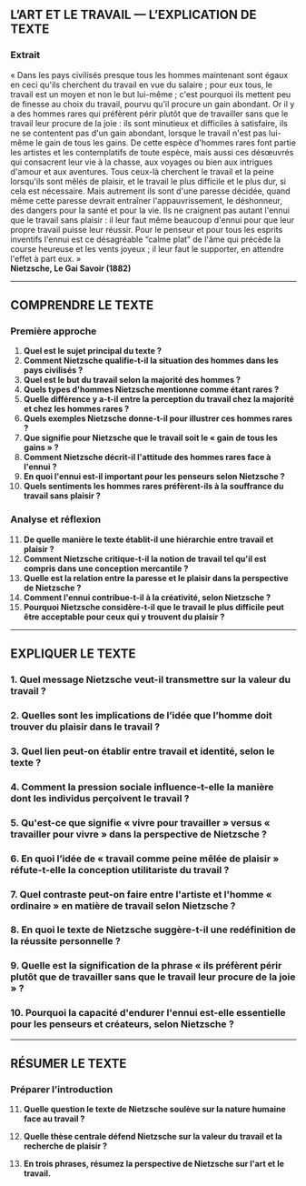 ## L’ART ET LE TRAVAIL — L’EXPLICATION DE TEXTE

### Extrait
« Dans les pays civilisés presque tous les hommes maintenant sont égaux en ceci qu'ils cherchent du travail en vue du salaire ; pour eux tous, le travail est un moyen et non le but lui-même ; c'est pourquoi ils mettent peu de finesse au choix du travail, pourvu qu'il procure un gain abondant. Or il y a des hommes rares qui préfèrent périr plutôt que de travailler sans que le travail leur procure de la joie : ils sont minutieux et difficiles à satisfaire, ils ne se contentent pas d'un gain abondant, lorsque le travail n'est pas lui-même le gain de tous les gains. De cette espèce d'hommes rares font partie les artistes et les contemplatifs de toute espèce, mais aussi ces désœuvrés qui consacrent leur vie à la chasse, aux voyages ou bien aux intrigues d'amour et aux aventures. Tous ceux-là cherchent le travail et la peine lorsqu'ils sont mêlés de plaisir, et le travail le plus difficile et le plus dur, si cela est nécessaire. Mais autrement ils sont d'une paresse décidée, quand même cette paresse devrait entraîner l'appauvrissement, le déshonneur, des dangers pour la santé et pour la vie. Ils ne craignent pas autant l'ennui que le travail sans plaisir : il leur faut même beaucoup d'ennui pour que leur propre travail puisse leur réussir. Pour le penseur et pour tous les esprits inventifs l'ennui est ce désagréable “calme plat” de l'âme qui précède la course heureuse et les vents joyeux ; il leur faut le supporter, en attendre l'effet à part eux. »  
**Nietzsche, Le Gai Savoir (1882)**

---

## COMPRENDRE LE TEXTE

### Première approche

1. **Quel est le sujet principal du texte ?**  
2. **Comment Nietzsche qualifie-t-il la situation des hommes dans les pays civilisés ?**  
3. **Quel est le but du travail selon la majorité des hommes ?**  
4. **Quels types d'hommes Nietzsche mentionne comme étant rares ?**  
5. **Quelle différence y a-t-il entre la perception du travail chez la majorité et chez les hommes rares ?**  
6. **Quels exemples Nietzsche donne-t-il pour illustrer ces hommes rares ?**  
7. **Que signifie pour Nietzsche que le travail soit le « gain de tous les gains » ?**  
8. **Comment Nietzsche décrit-il l'attitude des hommes rares face à l'ennui ?**  
9. **En quoi l'ennui est-il important pour les penseurs selon Nietzsche ?**  
10. **Quels sentiments les hommes rares préfèrent-ils à la souffrance du travail sans plaisir ?**  

### Analyse et réflexion

11. **De quelle manière le texte établit-il une hiérarchie entre travail et plaisir ?**  
12. **Comment Nietzsche critique-t-il la notion de travail tel qu'il est compris dans une conception mercantile ?**  
13. **Quelle est la relation entre la paresse et le plaisir dans la perspective de Nietzsche ?**  
14. **Comment l'ennui contribue-t-il à la créativité, selon Nietzsche ?**  
15. **Pourquoi Nietzsche considère-t-il que le travail le plus difficile peut être acceptable pour ceux qui y trouvent du plaisir ?**  

---

## EXPLIQUER LE TEXTE

### 1. Quel message Nietzsche veut-il transmettre sur la valeur du travail ?  

### 2. Quelles sont les implications de l’idée que l’homme doit trouver du plaisir dans le travail ?  
   
### 3. Quel lien peut-on établir entre travail et identité, selon le texte ?  

### 4. Comment la pression sociale influence-t-elle la manière dont les individus perçoivent le travail ?  

### 5. Qu'est-ce que signifie « vivre pour travailler » versus « travailler pour vivre » dans la perspective de Nietzsche ?  

### 6. En quoi l’idée de « travail comme peine mêlée de plaisir » réfute-t-elle la conception utilitariste du travail ?  

### 7. Quel contraste peut-on faire entre l'artiste et l'homme « ordinaire » en matière de travail selon Nietzsche ?  

### 8. En quoi le texte de Nietzsche suggère-t-il une redéfinition de la réussite personnelle ?  

### 9. Quelle est la signification de la phrase « ils préfèrent périr plutôt que de travailler sans que le travail leur procure de la joie » ?  

### 10. Pourquoi la capacité d'endurer l'ennui est-elle essentielle pour les penseurs et créateurs, selon Nietzsche ?  

--- 

## RÉSUMER LE TEXTE

### Préparer l’introduction

11. **Quelle question le texte de Nietzsche soulève sur la nature humaine face au travail ?**  

12. **Quelle thèse centrale défend Nietzsche sur la valeur du travail et la recherche de plaisir ?**  

13. **En trois phrases, résumez la perspective de Nietzsche sur l'art et le travail.**  